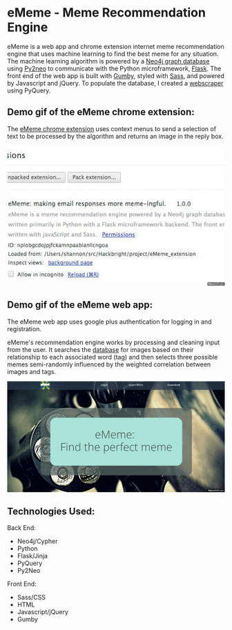eMeme - Meme Recommendation Engine
====================================

eMeme is a web app and chrome extension internet meme recommendation engine that 
uses machine learning to find the best meme for any situation. The machine 
learning algorithm is powered by a [Neo4j graph database](http://www.neo4j.org/) using [Py2neo](https://github.com/nigelsmall/py2neo) to communicate 
with the Python microframework, [Flask](http://flask.pocoo.org/). The front end of the web app is built with 
[Gumby](https://github.com/GumbyFramework/Gumby), styled with [Sass](http://sass-lang.com/), and powered by Javascript and jQuery.
To populate the database, I created a [webscraper](scraper.py) using PyQuery. 

Demo gif of the eMeme chrome extension:
-------------------------------------------------

The [eMeme chrome extension](https://github.com/karishay/eMeme_extension) uses context menus to send a selection of text to be 
processed by the algorithm and returns an image in the reply box.

![eMeme Chrome Extension Demo](https://raw.githubusercontent.com/karishay/eMeme_webapp/master/eMemeExtensionDemo.gif)



Demo gif of the eMeme web app:
----------------------------------------

The eMeme web app uses google plus authentication for logging in and registration.

eMeme's recommendation engine works by processing and cleaning input from the user. 
It searches the [database](d1.png) for images based on their relationship to each associated 
word (tag) and then selects three possible memes semi-randomly influenced by the 
weighted correlation between images and tags.


![eMeme Web App Demo](https://raw.githubusercontent.com/karishay/eMeme_webapp/master/eMemeWebAppDemo.gif)



Technologies Used:
-----------------
Back End:
* Neo4j/Cypher
* Python
* Flask/Jinja
* PyQuery
* Py2Neo


Front End:
* Sass/CSS
* HTML
* Javascript/jQuery
* Gumby
